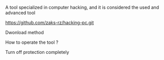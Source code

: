 A tool specialized in computer hacking, and it is considered the used and advanced tool



https://github.com/zaks-rz/hacking-pc.git

Dwonload method


How to operate the tool ?

Turn off protection completely
